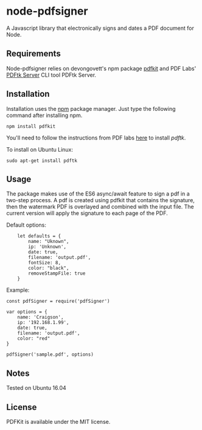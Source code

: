# node-pdfsigner

A Javascript library that electronically signs and dates a PDF document for Node.

## Requirements

Node-pdfsigner relies on devongovett's npm package [pdfkit](https://github.com/devongovett/pdfkit) and PDF Labs' [PDFtk Server](https://www.pdflabs.com/tools/pdftk-server/) CLI tool PDFtk Server.

## Installation

Installation uses the [npm](http://npmjs.org/) package manager.  Just type the following command after installing npm.

    npm install pdfkit

You'll need to follow the instructions from PDF labs [here](https://www.pdflabs.com/tools/pdftk-server/) to install <I>pdftk</I>.

To install on Ubuntu Linux:


    sudo apt-get install pdftk


## Usage

The package makes use of the ES6 async/await feature to sign a pdf in a two-step process. A pdf is created using pdfkit that contains the signature, then the watermark PDF is overlayed and combined with the input file. The current version will apply the signature to each page of the PDF.

Default options:

```
	let defaults = {
		name: "Uknown",
		ip: 'Unknown',
		date: true,
		filename: 'output.pdf',
		fontSize: 8,
		color: "black",
		removeStampFile: true
	}
```

Example:

```
const pdfSigner = require('pdfSigner')

var options = {
	name: 'Craigson',
	ip: '192.168.1.99',
	date: true,
	filename: 'output.pdf',
	color: "red"
}

pdfSigner('sample.pdf', options)

```

## Notes

Tested on Ubuntu 16.04

## License

PDFKit is available under the MIT license.
